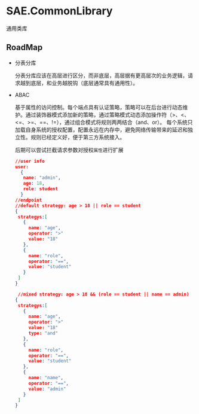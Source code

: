 # SAE.CommonLibrary
通用类库

## RoadMap

 - 分表分库

   分表分库应该在高层进行区分，而非底层，高层据有更高层次的业务逻辑，请求越到底层，和业务越脱钩（底层通常具有通用性）。

 - ABAC

   基于属性的访问控制。每个端点具有认证策略，策略可以在后台进行动态维护。通过装饰器模式添加新的策略，通过策略模式动态添加操作符（>、<、<=、>=、==、!=），通过组合模式将规则两两结合（and、or）。
   每个系统只加载自身系统的授权配置，配置永远在内存中，避免网络传输带来的延迟和独立性。规则已经定义好，便于第三方系统接入。
  
   后期可以尝试拦截请求参数对授权`属性`进行扩展

   ```json
   //user info
   user:
     {
      name: "admin",
      age: 18,
      role: student
     }
   //endpoint
   //default strategy: age > 18 || role == student
   {
    strategys:[
      {
        name: "age",
        operator: ">"
        value: "18"
      },
      {
        name: "role",
        operator: "==",
        value: "student"
      }
    ]
   }

    //mixed strategy: age > 18 && (role == student || name == admin)
   {
    strategys:[
      {
        name: "age",
        operator: ">"
        value: "18"
        type: "and"
      },
      {
        name: "role",
        operator: "==",
        value: "student"
      },
      {
        name: "name",
        operator: "==",
        value: "admin"
      }
    ]
   }
   ```